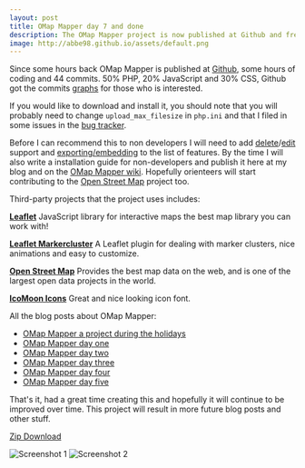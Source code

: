 ```yaml
---
layout: post
title: OMap Mapper day 7 and done
description: The OMap Mapper project is now published at Github and free to download.
image: http://abbe98.github.io/assets/default.png
---
```

Since some hours back OMap Mapper is published at [Github][1], some hours of coding and 44 commits. 50% PHP, 20% JavaScript and 30% CSS, Github got the commits [graphs][2] for those who is interested. 

If you would like to download and install it, you should note that you will probably need to change `upload_max_filesize` in `php.ini` and that I filed in some issues in the [bug tracker][3]. 

Before I can recommend this to non developers I will need to add [delete][4]/[edit][5] support and [exporting/embedding][6] to the list of features. By the time I will also write a installation guide for non-developers and publish it here at my blog and on the [OMap Mapper wiki][7]. Hopefully orienteers will start contributing to the [Open Street Map][8] project too.

Third-party projects that the project uses includes:

**[Leaflet][9]**
JavaScript library for interactive maps the best map library you can work with!

**[Leaflet Markercluster][10]**
A Leaflet plugin for dealing with marker clusters, nice animations and easy to customize.

**[Open Street Map][8]**
Provides the best map data on the web, and is one of the largest open data projects in the world.

**[IcoMoon Icons][11]**
Great and nice looking icon font.

All the blog posts about OMap Mapper:

 - [OMap Mapper a project during the holidays][12]
 - [OMap Mapper day one][13]
 - [OMap Mapper day two][14]
 - [OMap Mapper day three][15]
 - [OMap Mapper day four][16]
 - [OMap Mapper day five][17]

That's it, had a great time creating this and hopefully it will continue to be improved over time. This project will result in more future blog posts and other stuff.  

[Zip Download][18]

![Screenshot 1][19]
![Screenshot 2][20]

[1]: https://github.com/Abbe98/OMap-Mapper
[2]: https://github.com/Abbe98/OMap-Mapper/graphs
[3]: https://github.com/Abbe98/OMap-Mapper/issues?state=open
[4]: https://github.com/Abbe98/OMap-Mapper/issues/3
[5]: https://github.com/Abbe98/OMap-Mapper/issues/2
[6]: https://github.com/Abbe98/OMap-Mapper/issues/4
[7]: https://github.com/Abbe98/OMap-Mapper/wiki
[8]: http://www.openstreetmap.org/
[9]: http://leafletjs.com
[10]: https://github.com/Leaflet/Leaflet.markercluster
[11]: http://icomoon.io/#icons
[12]: http://abbe98.github.io/blog/2014/02/13/omap-mapper-a-project-during-the-holidays/
[13]: http://abbe98.github.io/blog/2014/02/17/omap-mapper-day-one/
[14]: http://abbe98.github.io/blog/2014/02/18/omap-mapper-day-two/
[15]: http://abbe98.github.io/blog/2014/02/19/omap-mapper-day-three/
[16]: http://abbe98.github.io/blog/2014/02/20/omap-mapper-day-four/
[17]: http://abbe98.github.io/blog/2014/02/21/omap-mapper-day-five/
[18]: https://github.com/Abbe98/OMap-Mapper/archive/master.zip
[19]: http://abbe98.github.io/assets/omapmapper2.jpg
[20]: http://abbe98.github.io/assets/omapmapper3.jpg
